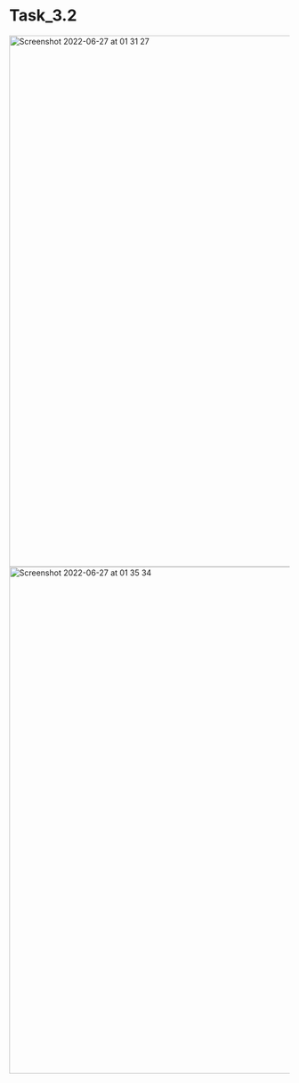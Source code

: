 # Task_3.2
<img width="953" alt="Screenshot 2022-06-27 at 01 31 27" src="https://user-images.githubusercontent.com/62994823/175836198-1ac9fcbd-c57a-4a16-8e68-806ce87f92b0.png">
<img width="909" alt="Screenshot 2022-06-27 at 01 35 34" src="https://user-images.githubusercontent.com/62994823/175836302-06d17d4a-1b74-419b-ba84-964dc17d9c74.png">
